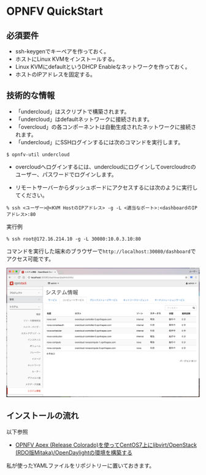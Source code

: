 # OPNFV QuickStart

## 必須要件

* ssh-keygenでキーペアを作っておく。
* ホストにLinux KVMをインストールする。
* Linux KVMにdefaultというDHCP Enableなネットワークを作っておく。
* ホストのIPアドレスを固定する。

## 技術的な情報

* 「undercloud」はスクリプトで構築されます。
* 「undercloud」はdefaultネットワークに接続されます。
* 「overcloud」の各コンポーネントは自動生成されたネットワークに接続されます。
* 「undercloud」にSSHログインするには次のコマンドを実行します。

```
$ opnfv-util undercloud
```

* overcloudへログインするには、undercloudにログインしてovercloudrcのユーザー、パスワードでログインします。

* リモートサーバーからダッシュボードにアクセスするには次のように実行してください。

```
% ssh <ユーザー>@<KVM HostのIPアドレス> -g -L <適当なポート>:<dashboardのIPアドレス>:80
```
実行例

```
% ssh root@172.16.214.10 -g -L 30080:10.0.3.10:80
```

コマンドを実行した端末のブラウザーで`http://localhost:30080/dashboard`でアクセス可能です。

![Dashboard](./opst-opnfv.png)


## インストールの流れ

以下参照

* [OPNFV Apex (Release Colorado)を使ってCentOS7上にlibvirt/OpenStack (RDO版Mitaka)/OpenDaylightの環境を構築する](http://qiita.com/s1061123/items/3935114785f044741ccc)

私が使ったYAMLファイルをリポジトリーに置いておきます。